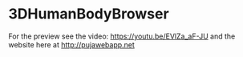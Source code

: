 # 3DHumanBodyBrowser
For the preview see the video: https://youtu.be/EVlZa_aF-JU and the website here at http://pujawebapp.net
